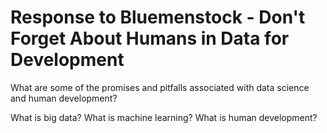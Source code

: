 # Response to Bluemenstock - Don't Forget About Humans in Data for Development

What are some of the promises and pitfalls associated with data science and human development?

What is big data?
What is machine learning?
What is human development?
